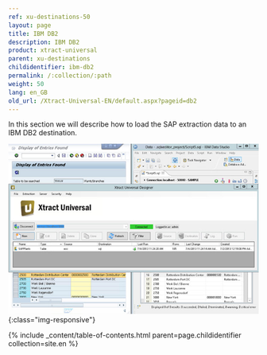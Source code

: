 ```yaml
---
ref: xu-destinations-50
layout: page
title: IBM DB2
description: IBM DB2
product: xtract-universal
parent: xu-destinations
childidentifier: ibm-db2
permalink: /:collection/:path
weight: 50
lang: en_GB
old_url: /Xtract-Universal-EN/default.aspx?pageid=db2
---
```


In this section we will describe how to load the SAP extraction data to an IBM DB2 destination.

![DB2-Extraction-Designer](/img/content/DB2-Extraction-Designer.png){:class="img-responsive"}

{% include _content/table-of-contents.html parent=page.childidentifier collection=site.en %}